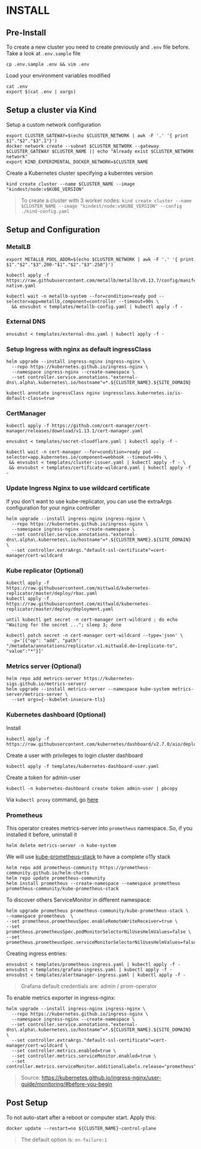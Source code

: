 # INSTALL

## Pre-Install

To create a new cluster you need to create previously and `.env` file before. Take a look at `.env.sample` file

```
cp .env.sample .env && vim .env
```

Load your environment variables modified
```
cat .env
export $(cat .env | xargs)
```

## Setup a cluster via Kind


Setup a custom network configuration
```
export CLUSTER_GATEWAY=$(echo $CLUSTER_NETWORK | awk -F '.' '{ print $1"."$2"."$3".1"}')
docker network create --subnet $CLUSTER_NETWORK --gateway $CLUSTER_GATEWAY $CLUSTER_NAME || echo "Already exist $CLUSTER_NETWORK network"
export KIND_EXPERIMENTAL_DOCKER_NETWORK=$CLUSTER_NAME
```

Create a Kubernetes cluster specifying a kuberntes version

```
kind create cluster --name $CLUSTER_NAME --image "kindest/node:v$KUBE_VERSION"
```
> To create a cluster with 3 worker nodes:
> `kind create cluster --name $CLUSTER_NAME --image "kindest/node:v$KUBE_VERSION" --config ./kind-config.yaml`

## Setup and Configuration

### MetalLB

```
export METALLB_POOL_ADDR=$(echo $CLUSTER_NETWORK | awk -F '.' '{ print $1"."$2"."$3".200-"$1"."$2"."$3".250"}')
```
```
kubectl apply -f https://raw.githubusercontent.com/metallb/metallb/v0.13.7/config/manifests/metallb-native.yaml

kubectl wait -n metallb-system --for=condition=ready pod --selector=app=metallb,component=controller --timeout=90s \
  && envsubst < templates/metallb-config.yaml | kubectl apply -f -
```

### External DNS

```
envsubst < templates/external-dns.yaml | kubectl apply -f -
```

### Setup Ingress with nginx as default ingressClass

```
helm upgrade --install ingress-nginx ingress-nginx \
  --repo https://kubernetes.github.io/ingress-nginx \
  --namespace ingress-nginx --create-namespace \
  --set controller.service.annotations."external-dns\.alpha\.kubernetes\.io/hostname"=*.${CLUSTER_NAME}.${SITE_DOMAIN}

kubectl annotate ingressClass nginx ingressclass.kubernetes.io/is-default-class=true
```

### CertManager

```
kubectl apply -f https://github.com/cert-manager/cert-manager/releases/download/v1.13.1/cert-manager.yaml
```
```
envsubst < templates/secret-cloudflare.yaml | kubectl apply -f -

kubectl wait -n cert-manager --for=condition=ready pod --selector=app.kubernetes.io/component=webhook --timeout=90s \
 && envsubst < templates/cluster-issuer.yaml | kubectl apply -f - \
 && envsubst < templates/certificate-wildcard.yaml | kubectl apply -f -
```

### Update Ingress Nginx to use wildcard certificate 

If you don't want to use kube-replicator, you can use the extraArgs configuration for your nginx controller
```
helm upgrade --install ingress-nginx ingress-nginx \
  --repo https://kubernetes.github.io/ingress-nginx \
  --namespace ingress-nginx --create-namespace \
  --set controller.service.annotations."external-dns\.alpha\.kubernetes\.io/hostname"=*.${CLUSTER_NAME}.${SITE_DOMAIN} \
  --set controller.extraArgs."default-ssl-certificate"=cert-manager/cert-wildcard
```

### Kube replicator (Optional)

```
kubectl apply -f https://raw.githubusercontent.com/mittwald/kubernetes-replicator/master/deploy/rbac.yaml
kubectl apply -f https://raw.githubusercontent.com/mittwald/kubernetes-replicator/master/deploy/deployment.yaml
```
```
until kubectl get secret -n cert-manager cert-wildcard ; do echo  "Waiting for the secret ..."; sleep 3; done

kubectl patch secret -n cert-manager cert-wildcard --type='json' \
  -p='[{"op": "add", "path": "/metadata/annotations/replicator.v1.mittwald.de~1replicate-to", "value":"*"}]'
```

### Metrics server (Optional)

```
helm repo add metrics-server https://kubernetes-sigs.github.io/metrics-server/
helm upgrade --install metrics-server --namespace kube-system metrics-server/metrics-server \
  --set args={--kubelet-insecure-tls}
```

### Kubernetes dashboard (Optional)

Install 
```
kubectl apply -f https://raw.githubusercontent.com/kubernetes/dashboard/v2.7.0/aio/deploy/recommended.yaml
```

Create a user with privileges to login cluster dashboard
```
kubectl apply -f templates/kubernetes-dashboard-user.yaml
```
Create a token for admin-user
```
kubectl -n kubernetes-dashboard create token admin-user | pbcopy
```
Via `kubectl proxy` command, go [here](http://localhost:8001/api/v1/namespaces/kubernetes-dashboard/services/https:kubernetes-dashboard:/proxy)

### Prometheus

This operator creates metrics-server into `prometheus` namespace. So, if you installed it before, uninstall it
```
helm delete metrics-server -n kube-system
``` 
We will use [kube-prometheus-stack](https://artifacthub.io/packages/helm/prometheus-community/kube-prometheus-stack) to have a complete o11y stack
```
helm repo add prometheus-community https://prometheus-community.github.io/helm-charts
helm repo update prometheus-community
helm install prometheus --create-namespace --namespace prometheus prometheus-community/kube-prometheus-stack
```
To discover others ServiceMonitor in different namespace:
```
helm upgrade prometheus prometheus-community/kube-prometheus-stack \
--namespace prometheus  \
--set prometheus.prometheusSpec.enableRemoteWriteReceiver=true \
--set prometheus.prometheusSpec.podMonitorSelectorNilUsesHelmValues=false \
--set prometheus.prometheusSpec.serviceMonitorSelectorNilUsesHelmValues=false
```

Creating ingress entries:

```
envsubst < templates/prometheus-ingress.yaml | kubectl apply -f -
envsubst < templates/grafana-ingress.yaml | kubectl apply -f -
envsubst < templates/alertmanager-ingress.yaml | kubectl apply -f -
```
> Grafana default credentials are: admin / prom-operator

To enable metrics exporter in ingress-nginx:

```
helm upgrade --install ingress-nginx ingress-nginx \
  --repo https://kubernetes.github.io/ingress-nginx \
  --namespace ingress-nginx --create-namespace \
  --set controller.service.annotations."external-dns\.alpha\.kubernetes\.io/hostname"=*.${CLUSTER_NAME}.${SITE_DOMAIN} \
  --set controller.extraArgs."default-ssl-certificate"=cert-manager/cert-wildcard \
  --set controller.metrics.enabled=true \
  --set controller.metrics.serviceMonitor.enabled=true \
  --set controller.metrics.serviceMonitor.additionalLabels.release="prometheus"
```

> Source: https://kubernetes.github.io/ingress-nginx/user-guide/monitoring/#before-you-begin

## Post Setup

To not auto-start after a reboot or computer start. Apply this:
```
docker update --restart=no ${CLUSTER_NAME}-control-plane
```
> The default option is: `on-failure:1`

